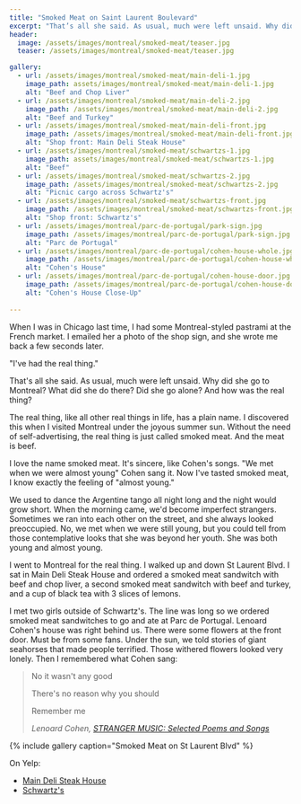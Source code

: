 ```yaml
---
title: "Smoked Meat on Saint Laurent Boulevard"
excerpt: "That’s all she said. As usual, much were left unsaid. Why did she go to Montreal? What did she do there? Did she go alone? And how was the real thing?"
header:
  image: /assets/images/montreal/smoked-meat/teaser.jpg
  teaser: /assets/images/montreal/smoked-meat/teaser.jpg

gallery:
  - url: /assets/images/montreal/smoked-meat/main-deli-1.jpg
    image_path: assets/images/montreal/smoked-meat/main-deli-1.jpg
    alt: "Beef and Chop Liver"
  - url: /assets/images/montreal/smoked-meat/main-deli-2.jpg
    image_path: /assets/images/montreal/smoked-meat/main-deli-2.jpg
    alt: "Beef and Turkey"
  - url: /assets/images/montreal/smoked-meat/main-deli-front.jpg
    image_path: /assets/images/montreal/smoked-meat/main-deli-front.jpg
    alt: "Shop front: Main Deli Steak House"
  - url: /assets/images/montreal/smoked-meat/schwartzs-1.jpg
    image_path: assets/images/montreal/smoked-meat/schwartzs-1.jpg
    alt: "Beef"
  - url: /assets/images/montreal/smoked-meat/schwartzs-2.jpg
    image_path: /assets/images/montreal/smoked-meat/schwartzs-2.jpg
    alt: "Picnic cargo across Schwartz's"
  - url: /assets/images/montreal/smoked-meat/schwartzs-front.jpg
    image_path: /assets/images/montreal/smoked-meat/schwartzs-front.jpg
    alt: "Shop front: Schwartz's"
  - url: /assets/images/montreal/parc-de-portugal/park-sign.jpg
    image_path: /assets/images/montreal/parc-de-portugal/park-sign.jpg
    alt: "Parc de Portugal"
  - url: /assets/images/montreal/parc-de-portugal/cohen-house-whole.jpg
    image_path: /assets/images/montreal/parc-de-portugal/cohen-house-whole.jpg
    alt: "Cohen's House"
  - url: /assets/images/montreal/parc-de-portugal/cohen-house-door.jpg
    image_path: /assets/images/montreal/parc-de-portugal/cohen-house-door.jpg
    alt: "Cohen's House Close-Up"
  
---
```


When I was in Chicago last time, I had some Montreal-styled pastrami at the French market. I emailed her a photo of the shop sign, and she wrote me back a few seconds later. 

"I've had the real thing." 

That's all she said. As usual, much were left unsaid. Why did she go to Montreal? What did she do there? Did she go alone? And how was the real thing? 

The real thing, like all other real things in life, has a plain name. I discovered this when I visited Montreal under the joyous summer sun. Without the need of self-advertising, the real thing is just called smoked meat. And the meat is beef.   

I love the name smoked meat. It's sincere, like Cohen's songs. "We met when we were almost young" Cohen sang it. Now I've tasted smoked meat, I know exactly the feeling of "almost young."

We used to dance the Argentine tango all night long and the night would grow short. When the morning came, we'd become imperfect strangers. Sometimes we ran into each other on the street, and she always looked preoccupied. No, we met when we were still young, but you could tell from those contemplative looks that she was beyond her youth. She was both young and almost young.  

I went to Montreal for the real thing. I walked up and down St Laurent Blvd. I sat in Main Deli Steak House and ordered a smoked meat sandwitch with beef and chop liver, a second smoked meat sandwitch with beef and turkey, and a cup of black tea with 3 slices of lemons.

I met two girls outside of Schwartz's. The line was long so we ordered smoked meat sandwitches to go and ate at Parc de Portugal. Lenoard Cohen's house was right behind us. There were some flowers at the front door. Must be from some fans. Under the sun, we told stories of giant seahorses that made people terrified. Those withered flowers looked very lonely. Then I remembered what Cohen sang:

> No it wasn't any good 
> 
> There's no reason why you should 
> 
> Remember me
>
> <cite>Lenoard Cohen, [STRANGER MUSIC: Selected Poems and Songs](http://amzn.to/2sbOHdZ)</cite>
 

{% include gallery caption="Smoked Meat on St Laurent Blvd" %}


On Yelp:

* [Main Deli Steak House](https://www.yelp.com/biz/main-deli-steak-house-montréal-3)
* [Schwartz's](https://www.yelp.com/biz/schwartzs-montréal-2)

